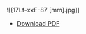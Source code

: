 ![[17Lf-xxF-87 [mm].jpg]]
- [Download PDF](https://github.com/mightyZap1/eManual/raw/main/Actuator/Mini%2017Lf/img/17Lf-xxF-87%20%5Bmm%5D.pdf)

